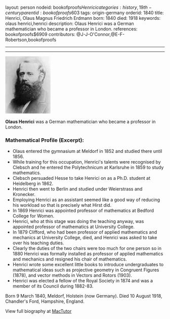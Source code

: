 layout: person
nodeid: bookofproofs$Henrici
categories: history,19th-century
parentid: bookofproofs$603
tags: origin-germany
orderid: 1840
title: Henrici, Olaus Magnus Friedrich Erdmann
born: 1840
died: 1918
keywords: olaus henrici,henrici
description: Olaus Henrici was a German mathematician who became a professor in London.
references: bookofproofs$6909
contributors: @J-J-O'Connor,@E-F-Robertson,bookofproofs

---



---

![Henrici.jpg](https://github.com/bookofproofs/bookofproofs.github.io/blob/main/_sources/_assets/images/portraits/Henrici.jpg?raw=true)

**Olaus  Henrici** was a German mathematician who became a professor in London.

### Mathematical Profile (Excerpt):
* Olaus entered the gymnasium at Meldorf in 1852 and studied there until 1856.
* While training for this occupation, Henrici's talents were recognised by Clebsch and he entered the Polytechnicum at Karlsruhe in 1859 to study mathematics.
* Clebsch persuaded Hesse to take Henrici on as a Ph.D. student at Heidelberg in 1862.
* Henrici then went to Berlin and studied under Weierstrass and Kronecker.
* Employing Henrici as an assistant seemed like a good way of reducing his workload so that is precisely what Hirst did.
* In 1869 Henrici was appointed professor of mathematics at Bedford College for Women.
* Henrici, who at this stage was doing the teaching anyway, was appointed professor of mathematics at University College.
* In 1879 Clifford, who had been professor of applied mathematics and mechanics at University College, died, and Henrici was asked to take over his teaching duties.
* Clearly the duties of the two chairs were too much for one person so in 1880 Henrici was formally installed as professor of applied mathematics and mechanics and resigned his chair of mathematics.
* Henrici wrote some excellent little books to introduce undergraduates to mathematical ideas such as projective geometry in Congruent Figures (1878), and vector methods in Vectors and Rotors (1903).
* Henrici was elected a fellow of the Royal Society in 1874 and was a member of its Council during 1882-83.

Born 9 March 1840, Meldorf, Holstein (now Germany). Died 10 August 1918, Chandler's Ford, Hampshire, England.

View full biography at [MacTutor](https://mathshistory.st-andrews.ac.uk/Biographies/Henrici/)
